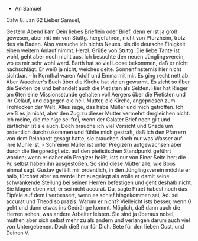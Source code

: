 + An Samuel

 Calw 8. Jan 62
Lieber Samuel,

Gestern Abend kam Dein liebes Brieflein oder Brief, denn er ist ja groß gewesen, aber mit mir von Stuttg. hergefahren, nicht von Pforzheim, trotz des via Baden. Also versuche ich nichts Neues, bis die deutsche Einigkeit einen weitern Anlauf nimmt. Herzl. Grüße von Stuttg. Die liebe Tante ist wohl, geht aber noch nicht aus. Ich besuchte den neuen Jünglingsverein, wo es mir sehr wohl ward. Barth hat so viel Loose bekommen, daß er nicht nachschlägt. Er weiß ja nicht, welches gelte. Sonnenfinsternis hier nicht sichtbar. - In Kornthal waren Adolf und Emma mit mir. Es ging recht nett ab. Aber Waechter's Buch über die Kirche hat vielen gewurmt. Es zieht so über die Sekten los und behandelt auch die Pietisten als Sekten. Hier hat Rieger am 6ten eine Missionsstunde gehalten voll Aergers über die Pietisten und ihr Geläuf, und dagegen die heil. Mutter, die Kirche, angepriesen zum Frohlocken der Welt. Alles sage, das habe Müller und mich getroffen. Ich weiß es ja nicht, aber den Zug zu dieser Mutter vermehrt dergleichen nicht. Ich meine, die meinige sei frei, wenn der Galater Brief noch gilt und zärtlicher ist sie auch. Doch brauche ich viel Vorsicht und Gnade um ordentlich durchzukommen und fühlte mich gestraft, daß ich den Pfarrern von dem Reinhardt gesagt hatte, sie brauchen doch nur was Wasser auf ihre Mühle ist. - Schreiner Müller ist unter Pregizern aufgewachsen aber durch die Bergpredigt etc. auf den pietistischen Standpunkt geführt worden; wenn er daher ein Pregizer heißt, ists nur von Einer Seite her; die Pr. selbst haben ihn ausgestoßen. So sind diese Mütter alle, wie Boos einmal sagt. 
Gustav gefällt mir ordentlich, in den Jünglingsverein möchte er halb, fürchtet aber es werde ihm ausgelegt als wolle er damit seine schwankende Stellung bei seinen Herren befestigen und geht deshalb nicht. Sie klagen eben viel, er sei nicht accurat. Du, sagte Praet habest noch das Tipfele auf dem i verbessert, wenn es schief hingekommen sei, Ad. sei accurat und Theod so prazis. Warum er nicht? Vielleicht ists besser, wenn G geht und dann etwas ins Gedränge kommt. Möglich, daß dann auch die Herren sehen, was andere Arbeiter leisten. Sie sind ja überaus nobel, muthen aber sich selbst mehr zu als andern und verlangen darum auch viel von Untergebenen. Doch dieß nur für Dich. Bete für den lieben Gust.
 und Deinen V.


